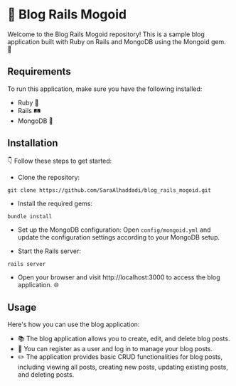 # 📝 Blog Rails Mogoid

Welcome to the Blog Rails Mogoid repository! This is a sample blog application built with Ruby on Rails and MongoDB using the Mongoid gem. 🚀

## Requirements

To run this application, make sure you have the following installed:

  - Ruby  💎
  - Rails  🛤️
  - MongoDB 🍃

## Installation

👇 Follow these steps to get started:

  - Clone the repository:

```shell
git clone https://github.com/SaraAlhaddadi/blog_rails_mogoid.git
```
  - Install the required gems:

```shell
bundle install
```

  - Set up the MongoDB configuration:
      Open `config/mongoid.yml` and update the configuration settings according to your MongoDB setup.

  - Start the Rails server:

```shell
rails server
```
  - Open your browser and visit http://localhost:3000 to access the blog application. 🌐

## Usage

Here's how you can use the blog application:

  - 📚 The blog application allows you to create, edit, and delete blog posts.
  - 👤 You can register as a user and log in to manage your blog posts.
  - ✏️ The application provides basic CRUD functionalities for blog posts, including viewing all posts, creating new posts, updating existing posts, and deleting posts.
